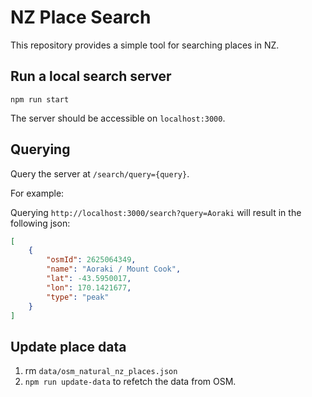 # NZ Place Search

This repository provides a simple tool for searching places in NZ.

## Run a local search server
`npm run start`

The server should be accessible on `localhost:3000`.

## Querying

Query the server at `/search/query={query}`.

For example:

Querying `http://localhost:3000/search?query=Aoraki` will result in the following json:

```json
[
    {
        "osmId": 2625064349,
        "name": "Aoraki / Mount Cook",
        "lat": -43.5950017,
        "lon": 170.1421677,
        "type": "peak"
    }
]
```

## Update place data
1. rm `data/osm_natural_nz_places.json`
2. `npm run update-data` to refetch the data from OSM.